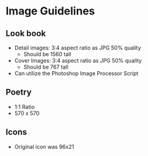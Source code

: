 # Image Guidelines

## Look book
* Detail images: 3:4 aspect ratio as JPG 50% quality
  * Should be 1560 tall
* Cover Images: 3:4 aspect ratio as JPG 50% quality
  * Should be 767 tall
* Can utilize the Photoshop Image Processor Script

## Poetry
* 1:1 Ratio
* 570 x 570

## Icons
* Original icon was 96x21

